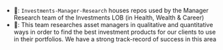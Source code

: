   - 👋: `Investments-Manager-Research` houses repos used by the Manager Research team of the Investments LOB (in Health, Wealth & Career)
  - 🤷: This team researches asset managers in qualitative and quantitative ways in order to find the best investment products for our clients to use in their portfolios. We have a strong track-record of success in this area
